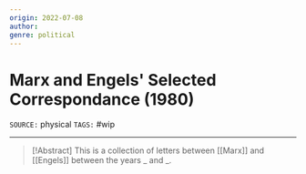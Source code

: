 ```yaml
---
origin: 2022-07-08
author: 
genre: political
---
```

# Marx and Engels' Selected Correspondance (1980)
`SOURCE:` physical
`TAGS:` #wip 

---
> [!Abstract]
> This is a collection of letters between [[Marx]] and [[Engels]] between the years \_ and \_.
